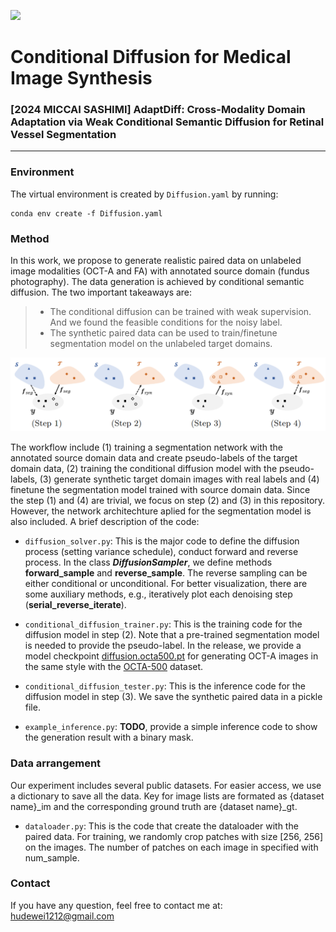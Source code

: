 ![](https://img.shields.io/badge/Language-python-brightgreen.svg)

# Conditional Diffusion for Medical Image Synthesis
### [2024 MICCAI SASHIMI] AdaptDiff: Cross-Modality Domain Adaptation via Weak Conditional Semantic Diffusion for Retinal Vessel Segmentation
---

### Environment
The virtual environment is created by `Diffusion.yaml` by running: 
```
conda env create -f Diffusion.yaml
```

### Method
In this work, we propose to generate realistic paired data on unlabeled image modalities (OCT-A and FA) with annotated source domain (fundus photography). The data generation is achieved by conditional semantic diffusion. The two important takeaways are:
>- The conditional diffusion can be trained with weak supervision. And we found the feasible conditions for the noisy label.
>- The synthetic paired data can be used to train/finetune segmentation model on the unlabeled target domains.

<p align="center">
  <img src="/assets/workflow.png" alt="drawing" width="650"/>
</p>

The workflow include (1) training a segmentation network with the annotated source domain data and create pseudo-labels of the target domain data, (2) training the conditional diffusion model with the pseudo-labels, (3) generate synthetic target domain images with real labels and (4) finetune the segmentation model trained with source domain data. Since the step (1) and (4) are trivial, we focus on step (2) and (3) in this repository. However, the network architechture aplied for the segmentation model is also included. A brief description of the code:

* `diffusion_solver.py`: This is the major code to define the diffusion process (setting variance schedule), conduct forward and reverse process. In the class **_DiffusionSampler_**, we define methods **forward_sample** and **reverse_sample**. The reverse sampling can be either conditional or unconditional. For better visualization, there are some auxiliary methods, e.g., iteratively plot each denoising step (**serial_reverse_iterate**).

* `conditional_diffusion_trainer.py`: This is the training code for the diffusion model in step (2). Note that a pre-trained segmentation model is needed to provide the pseudo-label. In the release, we provide a model checkpoint [diffusion.octa500.pt](https://github.com/DeweiHu/AdaptDiff/releases/tag/octa-500-v1.0) for generating OCT-A images in the same style with the [OCTA-500](https://ieee-dataport.org/open-access/octa-500) dataset.      

* `conditional_diffusion_tester.py`: This is the inference code for the diffusion model in step (3). We save the synthetic paired data in a pickle file.

* `example_inference.py`: **TODO**, provide a simple inference code to show the generation result with a binary mask.


### Data arrangement
Our experiment includes several public datasets. For easier access, we use a dictionary to save all the data. Key for image lists are formated as {dataset name}_im and the corresponding ground truth are {dataset name}_gt. 

* `dataloader.py`: This is the code that create the dataloader with the paired data. For training, we randomly crop patches with size [256, 256] on the images. The number of patches on each image in specified with num_sample.


### Contact
If you have any question, feel free to contact me at: <br>
hudewei1212@gmail.com <br>

